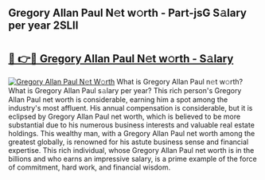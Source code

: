 ## Gregory Allan Paul N𝚎t w𝚘rth - Part-jsG S𝚊lary per year 2SLII

# <h2><a href="http://gc2s99r.nevu.top/?p=Gregory+Allan+Paul">🔗 👉🔴 Gregory Allan Paul N𝚎t w𝚘rth - S𝚊lary</a></h2>

[![Gregory Allan Paul N𝚎t W𝚘rth](https://i.imgur.com/Oavwk0R.jpeg)](http://gc2s99r.nevu.top/?p=Gregory+Allan+Paul)
What is Gregory Allan Paul n𝚎t w𝚘rth? What is Gregory Allan Paul s𝚊lary per year?
This rich person's Gregory Allan Paul net worth is considerable, earning him a spot among the industry's most affluent. His annual compensation is considerable, but it is eclipsed by Gregory Allan Paul net worth, which is believed to be more substantial due to his numerous business interests and valuable real estate holdings. This wealthy man, with a Gregory Allan Paul net worth among the greatest globally, is renowned for his astute business sense and financial expertise. This rich individual, whose Gregory Allan Paul net worth is in the billions and who earns an impressive salary, is a prime example of the force of commitment, hard work, and financial wisdom.
